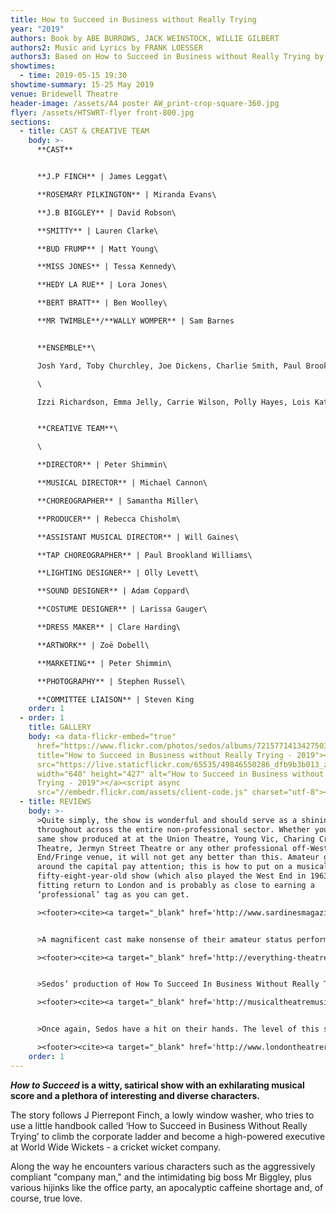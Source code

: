 ```yaml
---
title: How to Succeed in Business without Really Trying
year: "2019"
authors: Book by ABE BURROWS, JACK WEINSTOCK, WILLIE GILBERT
authors2: Music and Lyrics by FRANK LOESSER
authors3: Based on How to Succeed in Business without Really Trying by SHEPHERD MEAD
showtimes:
  - time: 2019-05-15 19:30
showtime-summary: 15-25 May 2019
venue: Bridewell Theatre
header-image: /assets/A4 poster AW_print-crop-square-360.jpg
flyer: /assets/HTSWRT-flyer front-800.jpg
sections:
  - title: CAST & CREATIVE TEAM
    body: >-
      **CAST**


      **J.P FINCH** | James Leggat\

      **ROSEMARY PILKINGTON** | Miranda Evans\

      **J.B BIGGLEY** | David Robson\

      **SMITTY** | Lauren Clarke\

      **BUD FRUMP** | Matt Young\

      **MISS JONES** | Tessa Kennedy\

      **HEDY LA RUE** | Lora Jones\

      **BERT BRATT** | Ben Woolley\

      **MR TWIMBLE**/**WALLY WOMPER** | Sam Barnes


      **ENSEMBLE**\

      Josh Yard, Toby Churchley, Joe Dickens, Charlie Smith, Paul Brookland Williams\

      \

      Izzi Richardson, Emma Jelly, Carrie Wilson, Polly Hayes, Lois Kate Howarth


      **CREATIVE TEAM**\

      \

      **DIRECTOR** | Peter Shimmin\

      **MUSICAL DIRECTOR** | Michael Cannon\

      **CHOREOGRAPHER** | Samantha Miller\

      **PRODUCER** | Rebecca Chisholm\

      **ASSISTANT MUSICAL DIRECTOR** | Will Gaines\

      **TAP CHOREOGRAPHER** | Paul Brookland Williams\

      **LIGHTING DESIGNER** | Olly Levett\

      **SOUND DESIGNER** | Adam Coppard\

      **COSTUME DESIGNER** | Larissa Gauger\

      **DRESS MAKER** | Clare Harding\

      **ARTWORK** | Zoë Dobell\

      **MARKETING** | Peter Shimmin\

      **PHOTOGRAPHY** | Stephen Russel\

      **COMMITTEE LIAISON** | Steven King
    order: 1
  - order: 1
    title: GALLERY
    body: <a data-flickr-embed="true"
      href="https://www.flickr.com/photos/sedos/albums/72157714134275037"
      title="How to Succeed in Business without Really Trying - 2019"><img
      src="https://live.staticflickr.com/65535/49846550286_dfb9b3b013_z.jpg"
      width="640" height="427" alt="How to Succeed in Business without Really
      Trying - 2019"></a><script async
      src="//embedr.flickr.com/assets/client-code.js" charset="utf-8"></script>
  - title: REVIEWS
    body: >-
      >Quite simply, the show is wonderful and should serve as a shining beacon
      throughout across the entire non-professional sector. Whether you see the
      same show produced at at the Union Theatre, Young Vic, Charing Cross
      Theatre, Jermyn Street Theatre or any other professional off-West
      End/Fringe venue, it will not get any better than this. Amateur groups
      around the capital pay attention; this is how to put on a musical! This
      fifty-eight-year-old show (which also played the West End in 1963) makes a
      fitting return to London and is probably as close to earning a
      ‘professional’ tag as you can get.

      ><footer><cite><a target="_blank" href='http://www.sardinesmagazine.co.uk/reviews/review.php?REVIEW-Sedos-How%20To%20Succeed%20In%20Business%20Without%20Really%20Trying&reviewsID=3578'>How to Succeed in Business Without Really Trying, 2019, Sardines (*****)</a></cite></footer>


      >A magnificent cast make nonsense of their amateur status performing with charm and humour. A basic but still adequate set is the only sign of Sedos’ amdram status. Even so, I’ve never seen such rapid set changes with props moved into place so quickly you wouldn’t have noticed them. This is a production that could easily be dropped into the West End without any noticeable difference; a thoroughly professional production that ticked all the right boxes.

      ><footer><cite><a target="_blank" href='http://everything-theatre.co.uk/2019/05/how-to-succeed-in-business-without-really-trying-bridewell-theatre-review.html'>How to Succeed in Business Without Really Trying, 2019, Everything Theatre (****)</a></cite></footer>


      >Sedos’ production of How To Succeed In Business Without Really Trying is a great chance to see this musical, with bundles of comedy and a cast that excel in getting their character across I would recommend getting yourselves down to the Bridewell Theatre.

      ><footer><cite><a target="_blank" href='http://musicaltheatremusings.co.uk/how-to-succeed-in-business-without-really-trying'>How to Succeed in Business Without Really Trying, 2019, Musical Theatre Musings</a></cite></footer>


      >Once again, Sedos have a hit on their hands. The level of this show is something that you would expect from a London production. The fact that the cast is made up of amateurs that all have separate day jobs makes it even more impressive.

      ><footer><cite><a target="_blank" href='http://www.londontheatrereviews.co.uk/post.cfm?p=1271'>How to Succeed in Business Without Really Trying, 2019,London Theatre Reviews</a></cite></footer>
    order: 1
---
```

***How to Succeed* is a witty, satirical show with an exhilarating musical score and a plethora of interesting and diverse characters.**

The story follows J Pierrepont Finch, a lowly window washer, who tries to use a little handbook called ‘How to Succeed in Business Without Really Trying’ to climb the corporate ladder and become a high-powered executive at World Wide Wickets - a cricket wicket company.

Along the way he encounters various characters such as the aggressively compliant "company man," and the intimidating big boss Mr Biggley, plus various hijinks like the office party, an apocalyptic caffeine shortage and, of course, true love.